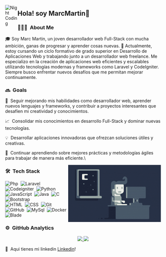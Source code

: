 <img alt="Night Coding" src="./assets/Hand%20Wave.gif" width='40' align="left"/><h2>Hola! soy MarcMartin👋</h2>


### 👨🏻‍💻 &nbsp;About Me

🎓&nbsp;Soy Marc Martin, un joven desarrollador web Full-Stack con mucha ambición, ganas de progresar y aprender cosas nuevas. 🚀
Actualmente, estoy cursando un ciclo formativo de grado superior en Desarrollo de Aplicaciones Web y trabajando junto a un desarrollador web freelance. Me especializo en la creación de aplicaciones web eficientes y escalables utilizando tecnologías modernas y frameworks como Laravel y CodeIgniter. Siempre busco enfrentar nuevos desafíos que me permitan mejorar continuamente.

### 🔜 &nbsp;Goals

📌 &nbsp;Seguir mejorando mis habilidades como desarrollador web, aprender nuevos lenguajes y frameworks, y contribuir a proyectos interesantes que desafíen mi creatividad y conocimientos.

📈 &nbsp;Consolidar mis conocimientos en desarrollo Full-Stack y dominar nuevas tecnologías.

💡 &nbsp;Desarrollar aplicaciones innovadoras que ofrezcan soluciones útiles y creativas.

📝 &nbsp;Continuar aprendiendo sobre mejores prácticas y metodologías ágiles para trabajar de manera más eficiente.\

<img alt="Night Coding" src="https://raw.githubusercontent.com/AVS1508/AVS1508/master/assets/Night-Coding.gif" align="right"/>

### 🛠 &nbsp;Tech Stack
![Php](https://img.shields.io/badge/-Php-05122A?style=flat&logo=php)&nbsp;
![Laravel](https://img.shields.io/badge/-Laravel-05122A?style=flat&logo=laravel)&nbsp;
![Codeigniter](https://img.shields.io/badge/-Codeigniter-05122A?style=flat&logo=codeigniter)&nbsp;
![Python](https://img.shields.io/badge/-Python-05122A?style=flat&logo=python)&nbsp;
![JavaScript](https://img.shields.io/badge/-JavaScript-05122A?style=flat&logo=javascript)&nbsp;
![Java](https://img.shields.io/badge/-Java-05122A?style=flat&logo=Java&logoColor=FFA518)&nbsp;
![C](https://img.shields.io/badge/-C-05122A?style=flat&logo=C&logoColor=A8B9CC)&nbsp;
![Bootstrap](https://img.shields.io/badge/-Bootstrap-05122A?style=flat&logo=bootstrap&logoColor=563D7C)\
![HTML](https://img.shields.io/badge/-HTML-05122A?style=flat&logo=HTML5)&nbsp;
![CSS](https://img.shields.io/badge/-CSS-05122A?style=flat&logo=CSS3&logoColor=1572B6)&nbsp;
![Git](https://img.shields.io/badge/-Git-05122A?style=flat&logo=git)&nbsp;
![GitHub](https://img.shields.io/badge/-GitHub-05122A?style=flat&logo=github)&nbsp;
![MySql](https://img.shields.io/badge/-MySql-05122A?style=flat&logo=mysql)&nbsp;
![Docker](https://img.shields.io/badge/-Docker-05122A?style=flat&logo=docker)&nbsp;
![Blade](https://img.shields.io/badge/-Blade-05122A?style=flat&logo=Blade)&nbsp;



### ⚙️ &nbsp;GitHub Analytics

<p align="center">
<a href="https://github.com/marcmartin27">
  <img height="180em" src="https://github-readme-stats-eight-theta.vercel.app/api?username=marcmartin27&show_icons=true&theme=algolia&include_all_commits=true&count_private=true"/>
  <img height="180em" src="https://github-readme-stats-eight-theta.vercel.app/api/top-langs/?username=marcmartin27&layout=compact&langs_count=8&theme=algolia"/>
</a>
</p>

📄 &nbsp;Aqui tienes mi linkedin [Linkedin](https://www.linkedin.com/in/marc-martin-689197357/)!


